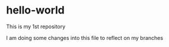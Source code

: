 # hello-world
This is my 1st repository

I am doing some changes into this file to reflect on my branches
